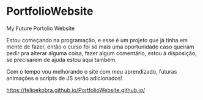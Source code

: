# PortfolioWebsite
My Future Portolio Website

Estou começando na programação, e esse é um projeto que já tinha em mente de fazer, então o curso foi só mais uma oportunidade
caso queiram pedir pra alterar alguma coisa, fazer algum comentário, estou á disposição, se precisarem de ajuda estou aqui também.

Com o tempo vou melhorando o site com meu aprendizado, futuras animações e scripts de JS serão adicionados!

https://felipekobra.github.io/PortfolioWebsite.github.io/
